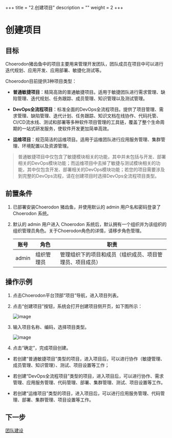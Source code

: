 +++
title = "2.创建项目"
description = ""
weight = 2
+++

# 创建项目
## 目标
Choerodon猪齿鱼中的项目主要用来管理开发团队，团队成员在项目中可以进行迭代规划、应用开发、应用部署、敏捷化测试等。

Choerodon目前提供3种项目类型：


- **普通敏捷项目**：精简高效的普通敏捷项目。适用于敏捷团队进行需求管理、缺陷管理、迭代规划、任务跟踪、成员管理、知识管理以及测试管理。    

- **DevOps全流程项目**：标准全面的DevOps全流程项目。提供了项目管理、需求管理、缺陷管理、迭代计划、任务跟踪、知识文档在线协作、代码托管、CI/CD流水线、测试和部署等多种软件项目管理的工具链，覆盖了整个生命周期的一站式研发服务，使软件开发更加简单高效。    
 
- **运维项目**：规范简洁的运维项目。适用于运维团队进行应用服务管理、集群管理、环境配置以及资源管理。     

<blockquote class="note">
 普通敏捷项目中仅包含了敏捷模块相关的功能，其中并未包括与开发、部署相关的DevOps模块功能；而运维项目中去掉了敏捷与测试模块相关的功能，其中仅包含开发、部署相关的DevOps模块功能；若您的项目需要涉及到完整的DevOps流程，请在创建项目时选择DevOps全流程项目类型。
</blockquote>  

## 前置条件
1. 已部署安装Choerodon 猪齿鱼，并使用默认的 admin 用户名和密码登录了 Choerodon 系统。
2. 默认的 admin 用户进入 Choerodon 系统后，默认拥有一个组织并为该组织的组织管理员角色。关于Choerodon角色的详情，请移步角色管理。

    |账号|角色|职责|
    |---|---|---|
    |admin|组织管理员|管理组织下的项目和成员（组织成员、项目管理员、项目成员）|

## 操作示例

1. 点击Choerodon平台顶部“项目”导航，进入项目列表。
2. 点击“创建项目”按钮，系统会打开创建项目侧开页，如下图所示：

    ![image](/docs/user-guide/image/projects-01.png)

3. 输入项目名称、编码，选择项目类型。

    ![image](/docs/user-guide/image/projects-02.png)

4. 点击“确定”，完成项目创建。  

 - 若创建“普通敏捷项目”类型的项目，进入项目后，可以进行协作（敏捷管理、成员管理、知识管理）、测试、项目设置等工作；  

 - 若创建“DevOps全流程项目”类型的项目，进入项目后，可以进行协作、需求管理、应用服务管理、代码管理、部署、集群管理、测试、项目设置等工作。  

 - 若创建“运维项目”类型的项目，进入项目后，可以进行应用服务管理、代码管理、部署、集群管理、项目设置等工作。

## 下一步
[团队建设](../../quick-start/team/)

